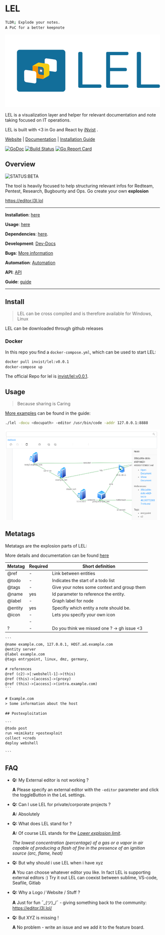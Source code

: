 # LEL

```bash
TLDR; Explode your notes.
A PoC for a better keepnote
```

![LEL - no need for more](./docs/LEL.png)

LEL is a visualization layer and helper for relevant documentation and note taking focused on IT operations.

LEL is built with <3 in Go and React by [iNvist](https://twitter.com/invist) .

[Website](https://editor.l3l.lol) |
[Documentation](./docu/guide.md) |
[Installation Guide](./docs/installation.md)

[![GoDoc](https://godoc.org/github.com/c-f/lel?status.svg)](https://godoc.org/github.com/c-f/lel)
[![Build Status](https://api.travis-ci.org/c-f/lel.svg?branch=master)](https://travis-ci.org/c-f/lel)
[![Go Report Card](https://goreportcard.com/badge/github.com/c-f/lel)](https://goreportcard.com/report/github.com/c-f/lel)

## Overview

![STATUS:BETA](https://img.shields.io/badge/Status-beta-blue)

The tool is heavily focused to help structuring relevant infos for Redteam, Pentest, Research, Bugbounty and Ops. Go create your own **explosion**

https://editor.l3l.lol

---

**Installation**:
[here](#install)

**Usage**:
[here](#usage)

**Dependencies**:
[here](docs/dependencies.md).

**Development**:
[Dev-Docs](docs/development.md)

**Bugs**:
[More information](docs/bugs.md)

**Automation**:
[Automation](docs/automation.md)

**API**:
[API](docs/api.md)

**Guide**:
[guide](docs/guide.md)

---

## Install

> LEL can be cross compiled and is therefore available for Windows, Linux

LEL can be downloaded through github releases

### Docker

In this repo you find a `docker-compose.yml`, which can be used to start LEL:

```bash
docker pull invist/lel:v0.0.1
docker-compose up
```

The official Repo for lel is [invist/lel:v0.0.1](https://hub.docker.com/r/invist/lel).

## Usage

> Because sharing is Caring

[More examples](docs/guide.md) can be found in the guide:

```bash
./lel -docu <docupath> -editor /usr/bin/code -addr 127.0.0.1:8888
```

![graph](./docs/pic_graph.png)

## Metatags

Metatags are the explosion parts of LEL:

More details and documentation can be found [here](./docs/metatags.md)

| Metatag | Required | Short definition                            |
| ------- | -------- | ------------------------------------------- |
| @ref    | -        | Link between entities                       |
| @todo   | -        | Indicates the start of a todo list          |
| @tags   | -        | Give your notes some context and group them |
| @name   | yes      | Id parameter to reference the entity.       |
| @label  | -        | Graph label for node                        |
| @entity | yes      | Specifiy which entity a note should be.     |
| @icon   | -        | Lets you specify your own icon              |
|         | -        |                                             |
| ?       | -        | Do you think we missed one ? -> gh issue <3 |

````
```
@name example.com, 127.0.0.1, HOST.ad.example.com
@entity server
@label example.com
@tags entrypoint, linux, dmz, germany,

# references
@ref (c2)->[:webshell-1]->(this)
@ref (this)->[access]->(proxy)
@ref (this)->[access]->(intra.example.com)
```

# Example.com
> Some information about the host

## Postexploitation

```
@todo post
run +mimikatz +postexploit
collect +creds
deploy webshell

```
````

## FAQ

- **Q:** My External editor is not working ?

  **A** Please specify an external editor with the `-editor` parameter and click the toggleButton in the LeL settings.

- **Q:** Can I use LEL for private/corporate projects ?

  **A:** Absolutely

- **Q:** What does LEL stand for ?

  **A:** Of course LEL stands for the [_Lower explosion limit_](https://en.wikipedia.org/wiki/Flammability_limit).

  _The lowest concentration (percentage) of a gas or a vapor in air capable of producing a flash of fire in the presence of an ignition source (arc, flame, heat)_

- **Q:** But why should i use LEL when i have xyz

  **A** You can choose whatever editor you like. In fact LEL is supporting external editors :) Try it out LEL can coexist between sublime, VS-code, Seafile, Gitlab

- **Q:** Why a Logo / Website / Stuff ?

  **A** Just for fun ¯\_(ツ)\_/¯ - giving something back to the community: https://editor.l3l.lol/

- **Q:** But XYZ is missing !

  **A** No problem - write an issue and we add it to the feature board.
